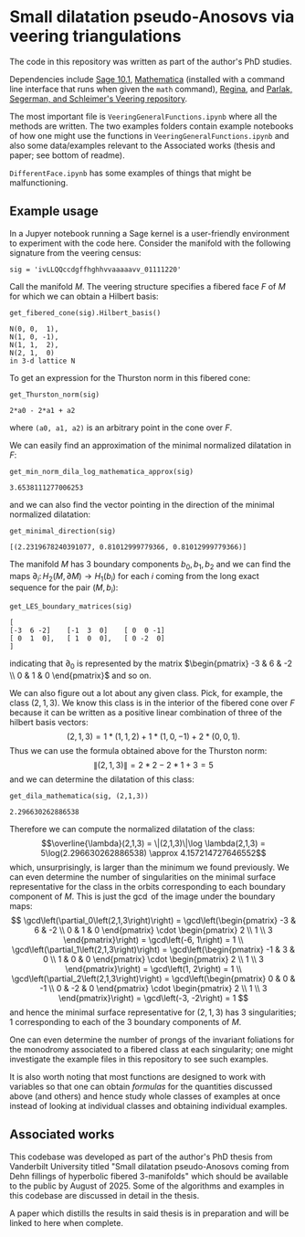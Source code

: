 # Small dilatation pseudo-Anosovs via veering triangulations

The code in this repository was written as part of the author's PhD studies.

Dependencies include [Sage 10.1](https://www.sagemath.org/index.html), [Mathematica](https://www.wolfram.com/mathematica/?src=google&416&gad_source=1&gclid=CjwKCAiAopuvBhBCEiwAm8jaMVFCN6LFjhjLvtFWyESeESXPOsPQ2CPjl-eNtUbDTQMpBW2gK9Nl5RoCPJ4QAvD_BwE) (installed with a command line interface that runs when given the `math` command), [Regina](https://regina-normal.github.io/), and [Parlak, Segerman, and Schleimer's Veering repository](https://github.com/henryseg/Veering).

The most important file is `VeeringGeneralFunctions.ipynb` where all the methods are written.
The two examples folders contain example notebooks of how one might use the functions in `VeeringGeneralFunctions.ipynb` and also some data/examples relevant to the Associated works (thesis and paper; see bottom of readme).

`DifferentFace.ipynb` has some examples of things that might be malfunctioning.

## Example usage
In a Jupyer notebook running a Sage kernel is a user-friendly environment to experiment with the code here.
Consider the manifold with the following signature from the veering census:

    sig = 'ivLLQQccdgffhghhvvaaaaavv_01111220'

Call the manifold $M$. The veering structure specifies a fibered face $F$ of $M$ for which we can obtain a Hilbert basis:

```
get_fibered_cone(sig).Hilbert_basis()
```
```
N(0, 0,  1),
N(1, 0, -1),
N(1, 1,  2),
N(2, 1,  0)
in 3-d lattice N
```

To get an expression for the Thurston norm in this fibered cone:
```
get_Thurston_norm(sig)
```
```
2*a0 - 2*a1 + a2
```
where `(a0, a1, a2)` is an arbitrary point in the cone over $F$.

We can easily find an approximation of the minimal normalized dilatation in $F$:
```
get_min_norm_dila_log_mathematica_approx(sig)
```
```
3.6538111277006253
```
and we can also find the vector pointing in the direction of the minimal normalized dilatation:
```
get_minimal_direction(sig)
```
```
[(2.2319678240391077, 0.81012999779366, 0.81012999779366)]
```
The manifold $M$ has $3$ boundary components $b_0, b_1, b_2$ and we can find the maps $\partial_i \colon H_2(M, \partial M) \to H_1(b_i)$ for each $i$ coming from the long exact sequence for the pair $(M, b_i)$:
```
get_LES_boundary_matrices(sig)
```
```
[
[-3  6 -2]    [-1  3  0]    [ 0  0 -1]
[ 0  1  0],   [ 1  0  0],   [ 0 -2  0]
]
```
indicating that $\partial_0$ is represented by the matrix $\begin{pmatrix} -3 & 6 & -2 \\ 0 & 1 & 0 \end{pmatrix}$ and so on.

We can also figure out a lot about any given class.
Pick, for example, the class $(2,1,3)$.
We know this class is in the interior of the fibered cone over $F$ because it can be written as a positive linear combination of three of the hilbert basis vectors:
$$(2,1,3) = 1*(1,1,2) + 1*(1,0,-1) + 2*(0,0,1).$$
Thus we can use the formula obtained above for the Thurston norm:
$$ \|(2,1,3)\| = 2*2 - 2*1 + 3 = 5$$
and we can determine the dilatation of this class:
```
get_dila_mathematica(sig, (2,1,3))
```
```
2.296630262886538
```
Therefore we can compute the normalized dilatation of the class:
$$\overline{\lambda}(2,1,3) = \|(2,1,3)\|\log \lambda(2,1,3) = 5\log(2.296630262886538) \approx 4.157214727646552$$
which, unsurprisingly, is larger than the minimum we found previously.
We can even determine the number of singularities on the minimal surface representative for the class in the orbits corresponding to each boundary component of $M$.
This is just the $\gcd$ of the image under the boundary maps:
$$
\gcd\left(\partial_0\left(2,1,3\right)\right) = \gcd\left(\begin{pmatrix} -3 & 6 & -2 \\ 0 & 1 & 0 \end{pmatrix} \cdot \begin{pmatrix} 2 \\ 1 \\ 3 \end{pmatrix}\right) = \gcd\left(-6, 1\right) = 1
\\
\gcd\left(\partial_1\left(2,1,3\right)\right) = \gcd\left(\begin{pmatrix} -1 & 3 & 0 \\ 1 & 0 & 0 \end{pmatrix} \cdot \begin{pmatrix} 2 \\ 1 \\ 3 \end{pmatrix}\right) = \gcd\left(1, 2\right) = 1
\\
\gcd\left(\partial_2\left(2,1,3\right)\right) = \gcd\left(\begin{pmatrix} 0 & 0 & -1 \\ 0 & -2 & 0 \end{pmatrix} \cdot \begin{pmatrix} 2 \\ 1 \\ 3 \end{pmatrix}\right) = \gcd\left(-3, -2\right) = 1
$$
and hence the minimal surface representative for $(2,1,3)$ has $3$ singularities; $1$ corresponding to each of the $3$ boundary components of $M$.

One can even determine the number of prongs of the invariant foliations for the monodromy associated to a fibered class at each singularity; one might investigate the example files in this repository to see such examples.

It is also worth noting that most functions are designed to work with variables so that one can obtain *formulas* for the quantities discussed above (and others) and hence study whole classes of examples at once instead of looking at individual classes and obtaining individual examples.

## Associated works
This codebase was developed as part of the author's PhD thesis from Vanderbilt University titled "Small dilatation pseudo-Anosovs coming from Dehn fillings of hyperbolic fibered $3$-manifolds" which should be available to the public by August of 2025. Some of the algorithms and examples in this codebase are discussed in detail in the thesis.

A paper which distills the results in said thesis is in preparation and will be linked to here when complete.
